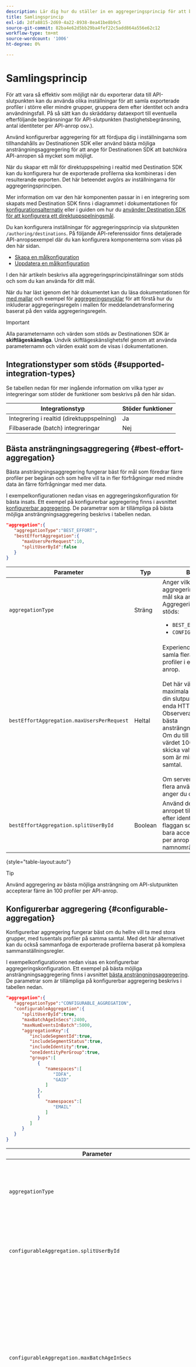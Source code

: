 ```yaml
---
description: Lär dig hur du ställer in en aggregeringsprincip för att bestämma hur HTTP-begäranden till ditt mål ska grupperas och grupperas.
title: Samlingsprincip
exl-id: 2dfa8815-2d69-4a22-8938-8ea41be8b9c5
source-git-commit: 82ba4e62d5bb29ba4fef22c5add864a556e62c12
workflow-type: tm+mt
source-wordcount: '1006'
ht-degree: 0%

---
```


# Samlingsprincip

För att vara så effektiv som möjligt när du exporterar data till API-slutpunkten kan du använda olika inställningar för att samla exporterade profiler i större eller mindre grupper, gruppera dem efter identitet och andra användningsfall. På så sätt kan du skräddarsy dataexport till eventuella efterföljande begränsningar för API-slutpunkten (hastighetsbegränsning, antal identiteter per API-anrop osv.).

Använd konfigurerbar aggregering för att fördjupa dig i inställningarna som tillhandahålls av Destinationen SDK eller använd bästa möjliga ansträngningsaggregering för att ange för Destinationen SDK att batchköra API-anropen så mycket som möjligt.

När du skapar ett mål för direktuppspelning i realtid med Destination SDK kan du konfigurera hur de exporterade profilerna ska kombineras i den resulterande exporten. Det här beteendet avgörs av inställningarna för aggregeringsprincipen.

Mer information om var den här komponenten passar in i en integrering som skapats med Destination SDK finns i diagrammet i dokumentationen för [konfigurationsalternativ](../configuration-options.md) eller i guiden om hur du [använder Destination SDK för att konfigurera ett direktuppspelningsmål](../../guides/configure-destination-instructions.md#create-destination-configuration).

Du kan konfigurera inställningar för aggregeringsprincip via slutpunkten `/authoring/destinations`. På följande API-referenssidor finns detaljerade API-anropsexempel där du kan konfigurera komponenterna som visas på den här sidan.

* [Skapa en målkonfiguration](../../authoring-api/destination-configuration/create-destination-configuration.md)
* [Uppdatera en målkonfiguration](../../authoring-api/destination-configuration/update-destination-configuration.md)

I den här artikeln beskrivs alla aggregeringsprincipinställningar som stöds och som du kan använda för ditt mål.

När du har läst igenom det här dokumentet kan du läsa dokumentationen för [med mallar](../../functionality/destination-server/message-format.md#using-templating) och exempel för [aggregeringsnycklar](../../functionality/destination-server/message-format.md#template-aggregation-key) för att förstå hur du inkluderar aggregeringsregeln i mallen för meddelandetransformering baserat på den valda aggregeringsregeln.

>[!IMPORTANT]
>
>Alla parameternamn och värden som stöds av Destinationen SDK är **skiftlägeskänsliga**. Undvik skiftlägeskänslighetsfel genom att använda parameternamn och värden exakt som de visas i dokumentationen.

## Integrationstyper som stöds {#supported-integration-types}

Se tabellen nedan för mer ingående information om vilka typer av integreringar som stöder de funktioner som beskrivs på den här sidan.

| Integrationstyp | Stöder funktioner |
|---|---|
| Integrering i realtid (direktuppspelning) | Ja |
| Filbaserade (batch) integreringar | Nej |

## Bästa ansträngningsaggregering {#best-effort-aggregation}

Bästa ansträngningsaggregering fungerar bäst för mål som föredrar färre profiler per begäran och som hellre vill ta in fler förfrågningar med mindre data än färre förfrågningar med mer data.

I exempelkonfigurationen nedan visas en aggregeringskonfiguration för bästa insats. Ett exempel på konfigurerbar aggregering finns i avsnittet [konfigurerbar aggregering](#configurable-aggregation). De parametrar som är tillämpliga på bästa möjliga ansträngningsaggregering beskrivs i tabellen nedan.

```json
"aggregation":{
   "aggregationType":"BEST_EFFORT",
   "bestEffortAggregation":{
      "maxUsersPerRequest":10,
      "splitUserById":false
   }
}
```

| Parameter | Typ | Beskrivning |
|---------|----------|------|
| `aggregationType` | Sträng | Anger vilken typ av aggregeringsprincip som ditt mål ska använda. Aggregeringstyper som stöds: <ul><li>`BEST_EFFORT`</li><li>`CONFIGURABLE_AGGREGATION`</li></ul> |
| `bestEffortAggregation.maxUsersPerRequest` | Heltal | Experience Platform kan samla flera exporterade profiler i ett enda HTTP-anrop. <br><br>Det här värdet anger det maximala antalet profiler som din slutpunkt ska ta emot i ett enda HTTP-anrop. Observera att detta är en bästa ansträngningsaggregering. Om du till exempel anger värdet 100 kan Platform skicka valfritt antal profiler som är mindre än 100 på ett samtal. <br><br> Om servern inte accepterar flera användare per begäran anger du det här värdet till `1`. |
| `bestEffortAggregation.splitUserById` | Boolean | Använd den här flaggan om anropet till målet ska delas efter identitet. Ange den här flaggan som `true` om servern bara accepterar en identitet per anrop för ett givet ID-namnområde. |

{style="table-layout:auto"}

>[!TIP]
>
>Använd aggregering av bästa möjliga ansträngning om API-slutpunkten accepterar färre än 100 profiler per API-anrop.

## Konfigurerbar aggregering {#configurable-aggregation}

Konfigurerbar aggregering fungerar bäst om du hellre vill ta med stora grupper, med tusentals profiler på samma samtal. Med det här alternativet kan du också sammanfoga de exporterade profilerna baserat på komplexa sammanställningsregler.

I exempelkonfigurationen nedan visas en konfigurerbar aggregeringskonfiguration. Ett exempel på bästa möjliga ansträngningsaggregering finns i avsnittet [bästa ansträngningsaggregering](#best-effort-aggregation). De parametrar som är tillämpliga på konfigurerbar aggregering beskrivs i tabellen nedan.

```json
"aggregation":{
   "aggregationType":"CONFIGURABLE_AGGREGATION",
   "configurableAggregation":{
      "splitUserById":true,
      "maxBatchAgeInSecs":2400,
      "maxNumEventsInBatch":5000,
      "aggregationKey":{
         "includeSegmentId":true,
         "includeSegmentStatus":true,
         "includeIdentity":true,
         "oneIdentityPerGroup":true,
         "groups":[
            {
               "namespaces":[
                  "IDFA",
                  "GAID"
               ]
            },
            {
               "namespaces":[
                  "EMAIL"
               ]
            }
         ]
      }
   }
}
```

| Parameter | Typ | Beskrivning |
|---------|----------|------|
| `aggregationType` | Sträng | Anger vilken typ av aggregeringsprincip som ditt mål ska använda. Aggregeringstyper som stöds: <ul><li>`BEST_EFFORT`</li><li>`CONFIGURABLE_AGGREGATION`</li></ul> |
| `configurableAggregation.splitUserById` | Boolean | Använd den här flaggan om anropet till målet ska delas efter identitet. Ange den här flaggan som `true` om servern bara accepterar en identitet per anrop för ett givet ID-namnområde. |
| `configurableAggregation.maxBatchAgeInSecs` | Heltal | Den här parametern används tillsammans med `maxNumEventsInBatch` och avgör hur länge Experience Platform ska vänta tills ett API-anrop skickas till slutpunkten. <ul><li>Minsta värde (sekunder): 1 800</li><li>Högsta värde (sekunder): 3 600</li></ul> Om du till exempel använder maxvärdet för båda parametrarna väntar Experience Platform antingen 3600 sekunder ELLER tills det finns 1000 kvalificerade profiler innan API-anropet görs, beroende på vilket som inträffar först. |
| `configurableAggregation.maxNumEventsInBatch` | Heltal | Den här parametern används tillsammans med `maxBatchAgeInSecs` och avgör hur många kvalificerade profiler som ska aggregeras i ett API-anrop. <ul><li>Minsta värde: 1000</li><li>Högsta värde: 10000</li></ul> Om du till exempel använder maxvärdet för båda parametrarna väntar Experience Platform antingen 3600 sekunder ELLER tills det finns 1000 kvalificerade profiler innan API-anropet görs, beroende på vilket som inträffar först. |
| `configurableAggregation.aggregationKey` | – | Gör att du kan sammanställa de exporterade profilerna som är mappade till målet baserat på parametrarna som beskrivs nedan. |
| `configurableAggregation.aggregationKey.includeSegmentId` | Boolean | Ange den här parametern till `true` om du vill gruppera profiler som exporterats till målet efter målgrupps-ID. |
| `configurableAggregation.aggregationKey.includeSegmentStatus` | Boolean | Ange både den här parametern och `includeSegmentId` som `true` om du vill gruppera profiler som exporterats till ditt mål efter målgrupps-ID och målgruppsstatus. |
| `configurableAggregation.aggregationKey.includeIdentity` | Boolean | Ange den här parametern till `true` om du vill gruppera profiler som exporterats till målet efter identitetsnamnområde. |
| `configurableAggregation.aggregationKey.oneIdentityPerGroup` | Boolean | Ange den här parametern till `true` om du vill att de exporterade profilerna ska samlas i grupper baserat på en enda identitet (GAID, IDFA, telefonnummer, e-post osv.). |
| `configurableAggregation.aggregationKey.groups` | Array | Skapa listor med identitetsgrupper om du vill gruppera profiler som exporterats till ditt mål med grupper av identitetsnamnutrymmen. Du kan t.ex. kombinera profiler som innehåller IDFA- och GAID-mobilidentifierare i ett anrop till ditt mål och e-postmeddelanden i ett annat genom att använda konfigurationen som visas i exemplet ovan. |

{style="table-layout:auto"}

## Nästa steg {#next-steps}

När du har läst den här artikeln bör du få en bättre förståelse för hur du kan konfigurera aggregeringsregler för ditt mål.

Mer information om de andra målkomponenterna finns i följande artiklar:

* [Konfiguration av kundautentisering](customer-authentication.md)
* [OAuth2-auktorisering](oauth2-authorization.md)
* [Kunddatafält](customer-data-fields.md)
* [Gränssnittsattribut](ui-attributes.md)
* [Schemakonfiguration](schema-configuration.md)
* [Konfiguration av namnutrymme för identitet](identity-namespace-configuration.md)
* [Mappningskonfigurationer som stöds](supported-mapping-configurations.md)
* [Destinationsleverans](destination-delivery.md)
* [Konfiguration av målgruppsmetadata](audience-metadata-configuration.md)
* [Batchkonfiguration](batch-configuration.md)
* [Krav på historisk profil](historical-profile-qualifications.md)
